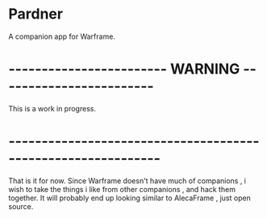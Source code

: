 # Pardner
A companion app for Warframe.

# ------------------------ WARNING ------------------------ #

This is a work in progress.


# ------------------------------------------------------------- #

That is it for now.
Since Warframe doesn't have much of companions , i wish to take the things i like from other companions , and hack them together.
It will probably end up looking similar to AlecaFrame , just open source. 

